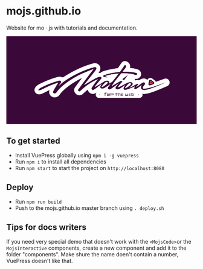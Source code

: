 # mojs.github.io
Website for mo · js with tutorials and documentation.

![mo · js](logo.png "mo · js")

## To get started
* Install VuePress globally using `npm i -g vuepress`
* Run `npm i` to install all dependencies
* Run `npm start` to start the project on `http://localhost:8080`

## Deploy
* Run `npm run build`
* Push to the mojs.github.io master branch using `. deploy.sh`

## Tips for docs writers
If you need very special demo that doesn't work with the `<MojsCode>`or the `MojsInteractive` components, create a new component and add it to the folder "components". Make shure the name doen't contain a number, VuePress doesn't like that.